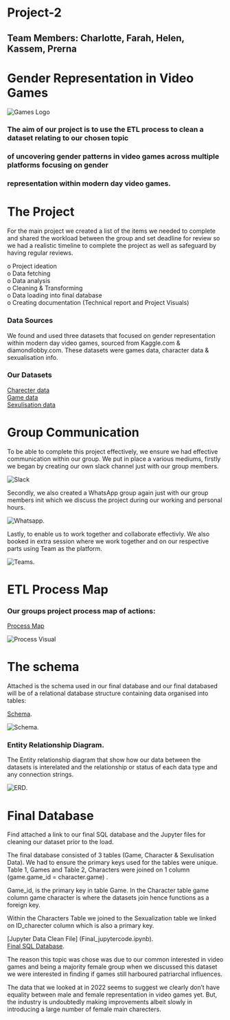 # Project-2

## Team Members: Charlotte, Farah, Helen, Kassem, Prerna

# Gender Representation in Video Games

![Games Logo](images/console-logos.png)

### The aim of our project is to use the ETL process to clean a dataset relating to our chosen topic 
### of uncovering gender patterns in video games across multiple platforms focusing on gender
### representation within modern day video games. 

# The Project
For the main project we created a list of the items we needed to complete and shared the workload between the group and set deadline for review so
we had a realistic timeline to complete the project as well as safeguard by having regular reviews.  

o    Project ideation  
o    Data fetching  
o    Data analysis  
o    Cleaning & Transforming  
o    Data loading into final database  
o    Creating documentation (Technical report and Project Visuals)

### Data Sources

We found and used three datasets that focused on gender representation within modern day video games, sourced from Kaggle.com & diamondlobby.com. These 
datasets were games data, character data & sexualisation info.

### Our Datasets

[Charecter data](Resources/characters.grivg.csv)  
[Game data](Resources/games.grivg.csv)  
[Sexulisation data](Resources/sexualization.grivg.csv)  

# Group Communication

To be able to complete this project effectively, we ensure we had effective communication within our 
group. We put in place a various mediums, firstly we began by creating our own slack channel just with our 
group members.

![Slack](images/slack.png)

Secondly, we also created a WhatsApp group again just with our group members init which we 
discuss the project during our working and personal hours.  
 
![Whatsapp](images/whatsapp.png).  

Lastly, to enable us to work together and collaborate effectivly. 
We also booked in extra session where we work together and on our respective parts using Team as the platform.  

![Teams](images/teams.png).

# ETL Process Map

### Our groups project process map of actions:

[Process Map](https://github.com/kass173/Project-2/blob/main/Process%20Map/Colorful%20Process%20Prjt%202.png)

![Process Visual](images/Process-Map.png)

# The schema

Attached is the schema used in our final database and our final databased will be of a relational database structure containing data organised into tables:

[Schema](https://github.com/kass173/Project-2/blob/main/Gen_Rep_%20Games.sql).

![Schema](images/Schema.png).  

### Entity Relationship Diagram.  

The Entity relationship diagram that show how our data between the datasets is interelated and the relationship or status of each data type and any connection strings.

![ERD](images/ERD.png).    


# Final Database

Find attached a link to our final SQL database and the Jupyter files for cleaning our dataset prior to the load.

The final database consisted of 3 tables (Game, Character & Sexulisation Data). We had to ensure the primary keys used for the tables were unique. 
Table 1, Games and Table 2, Characters were joined on 1 column (game.game_id = character.game) . 

Game_id, is the primary key in table Game. In the Character table game column game character is where the datasets join hence functions as a foreign key.

Within the Characters Table we joined to the Sexualization table we linked on ID_charecter column which is also a primary key.  

[Jupyter Data Clean File] (Final_jupytercode.ipynb).  
[Final SQL Database](https://github.com/kass173/Project-2/blob/main/final_sequeldatabase.sql).

The reason this topic was chose was due to our common interested in video games and being a majority female group when we discussed this dataset we were interested in finding if games still harboured patriarchal influences.

The data that we looked at in 2022 seems to suggest we clearly don’t have equality between male and female representation in video games yet. But, the industry is undoubtedly making improvements albeit slowly in introducing a large number of female main charecters.

